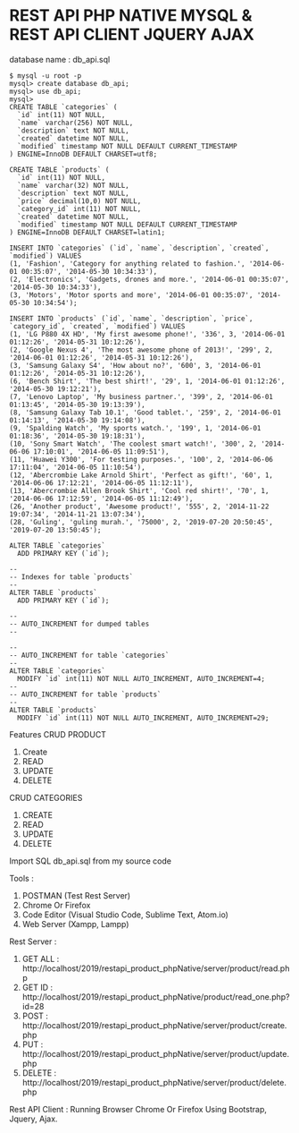 # REST API PHP NATIVE MYSQL & REST API CLIENT JQUERY AJAX

database name : db_api.sql
```
$ mysql -u root -p
mysql> create database db_api;
mysql> use db_api;
mysql> 
CREATE TABLE `categories` (
  `id` int(11) NOT NULL,
  `name` varchar(256) NOT NULL,
  `description` text NOT NULL,
  `created` datetime NOT NULL,
  `modified` timestamp NOT NULL DEFAULT CURRENT_TIMESTAMP
) ENGINE=InnoDB DEFAULT CHARSET=utf8;

CREATE TABLE `products` (
  `id` int(11) NOT NULL,
  `name` varchar(32) NOT NULL,
  `description` text NOT NULL,
  `price` decimal(10,0) NOT NULL,
  `category_id` int(11) NOT NULL,
  `created` datetime NOT NULL,
  `modified` timestamp NOT NULL DEFAULT CURRENT_TIMESTAMP
) ENGINE=InnoDB DEFAULT CHARSET=latin1;

INSERT INTO `categories` (`id`, `name`, `description`, `created`, `modified`) VALUES
(1, 'Fashion', 'Category for anything related to fashion.', '2014-06-01 00:35:07', '2014-05-30 10:34:33'),
(2, 'Electronics', 'Gadgets, drones and more.', '2014-06-01 00:35:07', '2014-05-30 10:34:33'),
(3, 'Motors', 'Motor sports and more', '2014-06-01 00:35:07', '2014-05-30 10:34:54');

INSERT INTO `products` (`id`, `name`, `description`, `price`, `category_id`, `created`, `modified`) VALUES
(1, 'LG P880 4X HD', 'My first awesome phone!', '336', 3, '2014-06-01 01:12:26', '2014-05-31 10:12:26'),
(2, 'Google Nexus 4', 'The most awesome phone of 2013!', '299', 2, '2014-06-01 01:12:26', '2014-05-31 10:12:26'),
(3, 'Samsung Galaxy S4', 'How about no?', '600', 3, '2014-06-01 01:12:26', '2014-05-31 10:12:26'),
(6, 'Bench Shirt', 'The best shirt!', '29', 1, '2014-06-01 01:12:26', '2014-05-30 19:12:21'),
(7, 'Lenovo Laptop', 'My business partner.', '399', 2, '2014-06-01 01:13:45', '2014-05-30 19:13:39'),
(8, 'Samsung Galaxy Tab 10.1', 'Good tablet.', '259', 2, '2014-06-01 01:14:13', '2014-05-30 19:14:08'),
(9, 'Spalding Watch', 'My sports watch.', '199', 1, '2014-06-01 01:18:36', '2014-05-30 19:18:31'),
(10, 'Sony Smart Watch', 'The coolest smart watch!', '300', 2, '2014-06-06 17:10:01', '2014-06-05 11:09:51'),
(11, 'Huawei Y300', 'For testing purposes.', '100', 2, '2014-06-06 17:11:04', '2014-06-05 11:10:54'),
(12, 'Abercrombie Lake Arnold Shirt', 'Perfect as gift!', '60', 1, '2014-06-06 17:12:21', '2014-06-05 11:12:11'),
(13, 'Abercrombie Allen Brook Shirt', 'Cool red shirt!', '70', 1, '2014-06-06 17:12:59', '2014-06-05 11:12:49'),
(26, 'Another product', 'Awesome product!', '555', 2, '2014-11-22 19:07:34', '2014-11-21 13:07:34'),
(28, 'Guling', 'guling murah.', '75000', 2, '2019-07-20 20:50:45', '2019-07-20 13:50:45');

ALTER TABLE `categories`
  ADD PRIMARY KEY (`id`);

--
-- Indexes for table `products`
--
ALTER TABLE `products`
  ADD PRIMARY KEY (`id`);

--
-- AUTO_INCREMENT for dumped tables
--

--
-- AUTO_INCREMENT for table `categories`
--
ALTER TABLE `categories`
  MODIFY `id` int(11) NOT NULL AUTO_INCREMENT, AUTO_INCREMENT=4;
--
-- AUTO_INCREMENT for table `products`
--
ALTER TABLE `products`
  MODIFY `id` int(11) NOT NULL AUTO_INCREMENT, AUTO_INCREMENT=29;
```

Features
CRUD PRODUCT
1. Create
2. READ
3. UPDATE
4. DELETE

CRUD CATEGORIES
1. CREATE
2. READ
3. UPDATE
4. DELETE

Import SQL db_api.sql from my source code

Tools :
1. POSTMAN (Test Rest Server)
2. Chrome Or Firefox
3. Code Editor (Visual Studio Code, Sublime Text, Atom.io)
4. Web Server (Xampp, Lampp)

Rest Server : 
1. GET ALL     : http://localhost/2019/restapi_product_phpNative/server/product/read.php
2. GET ID      : http://localhost/2019/restapi_product_phpNative/product/read_one.php?id=28
3. POST        : http://localhost/2019/restapi_product_phpNative/server/product/create.php
4. PUT         : http://localhost/2019/restapi_product_phpNative/server/product/update.php
5. DELETE      : http://localhost/2019/restapi_product_phpNative/server/product/delete.php


Rest API Client : Running Browser Chrome Or Firefox Using Bootstrap, Jquery, Ajax.



